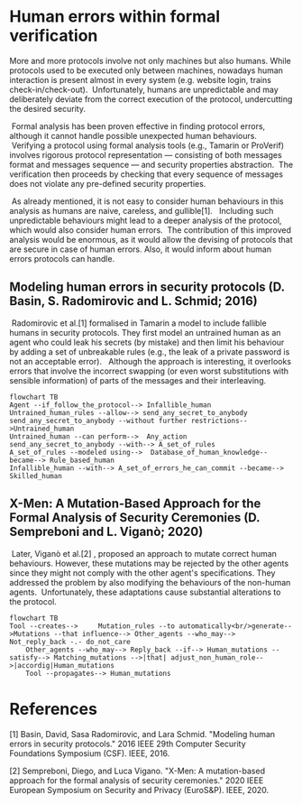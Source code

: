 
# Human errors within formal verification
More and more protocols involve not only machines but also humans. While protocols used to be executed only between machines, nowadays human interaction is present almost in every system (e.g. website login, trains check-in/check-out).
 Unfortunately, humans are unpredictable and may deliberately deviate from the correct execution of the protocol, undercutting the desired security.

 Formal analysis has been proven effective in finding protocol errors, although it cannot handle possible unexpected human behaviours. 
 Verifying a protocol using formal analysis tools (e.g., Tamarin or ProVerif) involves rigorous protocol representation — consisting of both messages format and messages sequence — and security properties abstraction. 
The verification then proceeds by checking that every sequence of messages does not violate any pre-defined security properties. 

 As already mentioned, it is not easy to consider human behaviours in this analysis as humans are naive, careless, and gullible[1]. 
 Including such unpredictable behaviours might lead to a deeper analysis of the protocol, which would also consider human errors.
 The contribution of this improved analysis would be enormous, as it would allow the devising of protocols that are secure in case of human errors. Also, it would inform about human errors protocols can handle.

## Modeling human errors in security protocols (D. Basin, S. Radomirovic and L. Schmid; 2016)
 Radomirovic et al.[1] formalised in Tamarin a model to include fallible humans in security protocols. They first model an untrained human as an agent who could leak his secrets (by mistake) and then limit his behaviour by adding a set of unbreakable rules (e.g., the leak of a private password is not an acceptable error). 
 Although the approach is interesting, it overlooks errors that involve the incorrect swapping (or even worst substitutions with sensible information) of parts of the messages and their interleaving.
```mermaid
flowchart TB
Agent --if_follow_the_protocol--> Infallible_human
Untrained_human_rules --allow--> send_any_secret_to_anybody
send_any_secret_to_anybody --without further restrictions-->Untrained_human
Untrained_human --can perform-->  Any_action
send_any_secret_to_anybody --with--> A_set_of_rules 
A_set_of_rules --modeled using-->  Database_of_human_knowledge--became--> Rule_based_human
Infallible_human --with--> A_set_of_errors_he_can_commit --became--> Skilled_human
```
## X-Men: A Mutation-Based Approach for the Formal Analysis of Security Ceremonies (D. Sempreboni and L. Viganò; 2020)
 Later, Viganò et al.[2] , proposed an approach to mutate correct human behaviours. However, these mutations may be rejected by the other agents since they might not comply with the other agent's specifications.
They addressed the problem by also modifying the behaviours of the non-human agents.
 Unfortunately, these adaptations cause substantial alterations to the protocol.
```mermaid
flowchart TB
Tool --creates-->     Mutation_rules --to automatically<br/>generate-->Mutations --that influence--> Other_agents --who_may--> Not_reply_back -.- do_not_care
    Other_agents --who_may--> Reply_back --if--> Human_mutations --satisfy--> Matching_mutations -->|that| adjust_non_human_role-->|accordig|Human_mutations
    Tool --propagates--> Human_mutations 
```

# References

[1] Basin, David, Sasa Radomirovic, and Lara Schmid. "Modeling human errors in security protocols." 2016 IEEE 29th Computer Security Foundations Symposium (CSF). IEEE, 2016.

[2] Sempreboni, Diego, and Luca Vigano. "X-Men: A mutation-based approach for the formal analysis of security ceremonies." 2020 IEEE European Symposium on Security and Privacy (EuroS&P). IEEE, 2020.
